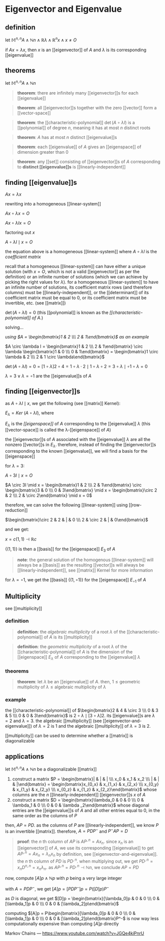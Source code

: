 # Eigenvector and Eigenvalue

## definition

let $\mathbb M^{n, n} A \land \mathbb N n \land \mathbb R \lambda \land \mathbb R^n x \land x \ne O$

if $Ax = \lambda x$, then $x$ is an [[eigenvector]] of $A$ and $\lambda$ is its corresponding [[eigenvalue]]

## theorems

let $\mathbb M^{n, n} A \land \mathbb N n$

> **theorem**: there are infinitely many [[eigenvector]]s for each [[eigenvalue]]

> **theorem**: all [[eigenvector]]s together with the zero [[vector]] form a [[vector-space]]

> **theorem**: the [[characteristic-polynomial]] $\det (A \circ \lambda I)$ is a [[polynomial]] of degree $n$, meaning it has at most $n$ distinct roots

> **theorem**: $A$ has at most $n$ distinct [[eigenvalue]]s

> **theorem**: each [[eigenvalue]] of $A$ gives an [[eigenspace]] of dimension greater than $0$

> **theorem**: any [[set]] consisting of [[eigenvector]]s of $A$ corresponding to **distinct [[eigenvalue]]s** is [[linearly-independent]]

## finding [[eigenvalue]]s

$Ax = \lambda x$

rewriting into a homogeneous [[linear-system]]

$Ax \circ \lambda x = O$

$Ax \circ \lambda I x = O$

factoring out $x$

$A \circ \lambda I \mid x = O$

the equation above is a homogeneous [[linear-system]] where $A \circ \lambda I$ is the _coefficient matrix_

recall that a homogeneous [[linear-system]] can have either a unique solution (with $x = O$, which is not a valid [[eigenvector]] as per the definition) or an infinite number of solutions (which we can achieve by picking the right values for $\lambda$). for a homogeneous [[linear-system]] to have an infinite number of solutions, its coefficient matrix rows (and therefore columns) must be [[linearly-independent]], or the [[determinant]] of its coefficient matrix must be equal to $0$, or its coefficient matrix must be invertible, etc. (see [[matrix]])

$\det (A \circ \lambda I) = 0$ (this [[polynomial]] is known as the _[[characteristic-polynomial]] of $A$._)

solving...

_using $A = \begin{bmatrix}1 & 2 \\\  2 & 1\end{bmatrix}$ as an example_

$A \circ \lambda I = \begin{bmatrix}1 & 2 \\\  2 & 1\end{bmatrix} \circ \lambda \begin{bmatrix}1 & 0 \\\  0 & 1\end{bmatrix} = \begin{bmatrix}1 \circ \lambda & 2 \\\  2 & 1 \circ \lambda\end{bmatrix}$

$\det (A \circ \lambda I) = 0 = [1 \circ \lambda]2 \circ 4 = 1 \circ \lambda \cdot 2 \mid 1 \circ \lambda \circ 2 = 3 \circ \lambda \mid \circ 1 \circ \lambda = 0$

$\lambda = 3 \lor \lambda = \circ 1$ are the [[eigenvalue]]s of $A$

## finding [[eigenvector]]s

as $A \circ \lambda I \mid x$, we get the following (see [[matrix]] Kernel):

$E_\lambda = Ker\ (A \circ \lambda I)$, where

$E_\lambda$ is the _[[eigenspace]]_ of $A$ corresponding to the [[eigenvalue]] $\lambda$ (this [[vector-space]] is called the λ-[[eigenspace]] of $A$)

the [[eigenvector]]s of $A$ associated with the [[eigenvalue]] $\lambda$ are all the nonzero [[vector]]s in $E_\lambda$. therefore, instead of finding the [[eigenvector]]s corresponding to the known [[eigenvalue]], we will find a basis for the [[eigenspace]]

for $\lambda = 3$:

$A \circ 3I \mid x = O$

$A \circ 3I \mid x = \begin{bmatrix}1 & 2 \\\  2 & 1\end{bmatrix} \circ \begin{bmatrix}3 & 0 \\\  0 & 3\end{bmatrix} \mid x = \begin{bmatrix}\circ 2 & 2 \\\  2 & \circ 2\end{bmatrix} \mid x = 0$

therefore, we can solve the following [[linear-system]] using [[row-reduction]]

$\begin{bmatrix}\circ 2 & 2 & | & 0 \\\  2 & \circ 2 & | & 0\end{bmatrix}$

and we get:

$x = c(1, 1) \dashv \mathbb R c$

$\lbrace (1, 1) \rbrace$ is then a [[basis]] for the [[eigenspace]] $E_3$ of $A$

> **note**: the general solution of the homogenous [[linear-system]] will always be a [[basis]] as the resulting [[vector]]s will always be [[linearly-independent]], see [[matrix]] Kernel for more information

for $\lambda = \circ 1$, we get the [[basis]] $\lbrace (1, \circ 1) \rbrace$ for the [[eigenspace]] $E_{\circ 1}$ of $A$

## Multiplicity

see [[multiplicity]]

### definition

> **definition**: the _algebraic multiplicity_ of a root $\lambda$ of the [[characteristic-polynomial]] of $A$ is its [[multiplicity]]

> **definition**: the _geometric multiplicity_ of a root $\lambda$ of the [[characteristic-polynomial]] of $A$ is the dimension of the [[eigenspace]] $E_\lambda$ of $A$ corresponding to the [[eigenvalue]] $\lambda$

### theorems

> **theorem**: let $\lambda$ be an [[eigenvalue]] of $A$. then, $1 \le \text{geometric multiplicity of } \lambda \le \text{algebraic multiplicity of } \lambda$

### example

the [[characteristic-polynomial]] of $\begin{bmatrix}2 & 4 & \circ 3 \\\ 0 & 3 & 5 \\\ 0 & 0 & 3\end{bmatrix}$ is $2 \circ \lambda \mid [3 \circ \lambda]2$. its [[eigenvalue]]s are $\lambda = 2$ and $\lambda = 3$. the algebraic [[multiplicity]] (see [[eigenvector-and-eigenvalue]]) of $\lambda = 2$ is $1$ and the algebraic [[multiplicity]] of $\lambda = 3$ is $2$.

[[multiplicity]] can be used to determine whether a [[matrix]] is diagonalizable

## applications

let $\mathbb M^{n, n} A \land \mathbb N n$ be a diagonalizable [[matrix]]

1. construct a matrix $P = \begin{bmatrix}| & | & | \\\ x_0 & x_1 & x_2 \\\ | & | & |\end{bmatrix} = \begin{bmatrix}x_{0_x} & x_{1_x} & x_{2_x} \\\ x_{0_y} & x_{1_y} & x_{2_y} \\\ x_{0_z} & x_{1_z} & x_{2_z}\end{bmatrix}$ whose columns are the $n$ [[linearly-independent]] [[eigenvector]]s $x$ of $A$
2. construct a matrix $D = \begin{bmatrix}\lambda_0 & 0 & 0 \\\ 0 & \lambda_1 & 0 \\\ 0 & 0 & \lambda _2\end{bmatrix}$ whose diagonal entries are the [[eigenvalue]]s of $A$ and all other entries equal to $0$, in the same order as the columns of $P$

then, $AP = PD$. as the columns of $P$ are [[linearly-independent]], we know $P$ is an invertible [[matrix]]. therefore, $A = PDP^-$ and $P^-AP = D$

> **proof**: the $n$ th column of $AP$ is $AP^{,n} = Ax_n$. since $x_n$ is an [[eigenvector]] of $A$, we use its corresponding [[eigenvalue]] to get $AP^{,n} = Ax_n = \lambda_n x_n$ by definition, see [[eigenvector-and-eigenvalue]]. the $n$ th column of $PD$ is $PD^{, n}$. when multiplying out, we get $PD^{, n} = x_n D^{n, n} = x_n \lambda_n$. as $AP^{,n} = PD^{,n} \dashv \mathbb N n$, we conclude $AP = PD$

now, compute $[A]p \land \mathbb N p$ with $p$ being a very large integer

with $A = PDP^-$, we get $[A]p = [PDP^-]p = P([D]p)P^-$

as $D$ is diagonal, we get $[D]p = \begin{bmatrix}[\lambda_0]p & 0 & 0 \\\ 0 & [\lambda_1]p & 0 \\\ 0 & 0 & [\lambda_2]p\end{bmatrix}$

computing $[A]p = P\begin{bmatrix}[\lambda_0]p & 0 & 0 \\\ 0 & [\lambda_1]p & 0 \\\ 0 & 0 & [\lambda_2]p\end{bmatrix}P^-$ is now way less computationally expensive than computing $[A]p$ directly

Markov Chains &mdash; <https://www.youtube.com/watch?v=JGQe4kiPnrU>
